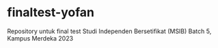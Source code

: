 # finaltest-yofan
Repository untuk final test Studi Independen Bersetifikat (MSIB) Batch 5, Kampus Merdeka 2023
